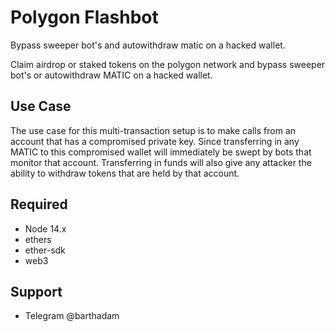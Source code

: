 # Polygon Flashbot
 Bypass sweeper bot's and autowithdraw matic on a hacked wallet.

Claim airdrop or staked tokens on the polygon network and bypass sweeper bot's or autowithdraw MATIC on a hacked wallet.


<h2 tabindex="-1" class="heading-element" dir="auto">Use Case</h2>
<p dir="auto">The use case for this multi-transaction setup is to make calls from an account that has a compromised private key. Since transferring in any MATIC to this compromised wallet will immediately be swept by bots that monitor that account. 
Transferring in funds will also give any attacker the ability to withdraw tokens that are held by that account.</p>

<h2 tabindex="-1" class="heading-element" dir="auto">Required</h2>
<ul dir="auto">
<li>Node 14.x</li>
<li>ethers</li>
<li>ether-sdk</li>
<li>web3</li>
</ul>

<h2 tabindex="-1" class="heading-element" dir="auto">Support</h2>
<ul dir="auto">
<li>Telegram @barthadam</li>


</ul>

